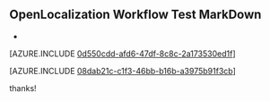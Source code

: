 ## OpenLocalization Workflow Test MarkDown
* 

[AZURE.INCLUDE [0d550cdd-afd6-47df-8c8c-2a173530ed1f](calleeMd1.md)]



[AZURE.INCLUDE [08dab21c-c1f3-46bb-b16b-a3975b91f3cb](calleeMd2.md)]

 
thanks!
